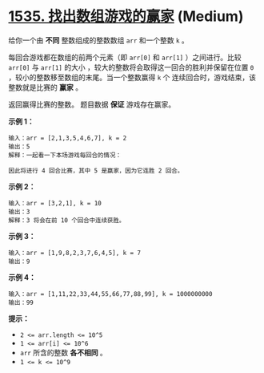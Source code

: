# [1535. 找出数组游戏的赢家][link] (Medium)

[link]: https://leetcode.cn/problems/find-the-winner-of-an-array-game/

给你一个由 **不同** 整数组成的整数数组 `arr` 和一个整数 `k` 。

每回合游戏都在数组的前两个元素（即 `arr[0]` 和 `arr[1]` ）之间进行。比较 `arr[0]` 与 `arr[1]` 的大小
，较大的整数将会取得这一回合的胜利并保留在位置 `0` ，较小的整数移至数组的末尾。当一个整数赢得 `k` 个
连续回合时，游戏结束，该整数就是比赛的 **赢家** 。

返回赢得比赛的整数。
题目数据 **保证** 游戏存在赢家。

**示例 1：**

```
输入：arr = [2,1,3,5,4,6,7], k = 2
输出：5
解释：一起看一下本场游戏每回合的情况：

因此将进行 4 回合比赛，其中 5 是赢家，因为它连胜 2 回合。
```

**示例 2：**

```
输入：arr = [3,2,1], k = 10
输出：3
解释：3 将会在前 10 个回合中连续获胜。
```

**示例 3：**

```
输入：arr = [1,9,8,2,3,7,6,4,5], k = 7
输出：9
```

**示例 4：**

```
输入：arr = [1,11,22,33,44,55,66,77,88,99], k = 1000000000
输出：99
```

**提示：**

- `2 <= arr.length <= 10^5`
- `1 <= arr[i] <= 10^6`
- `arr` 所含的整数 **各不相同** 。
- `1 <= k <= 10^9`
